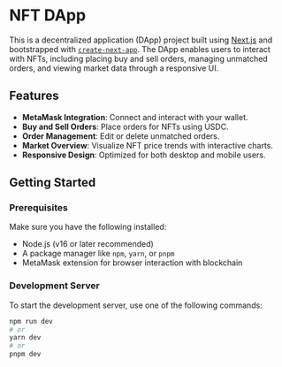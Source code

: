 # NFT DApp

This is a decentralized application (DApp) project built using [Next.js](https://nextjs.org) and bootstrapped with [`create-next-app`](https://nextjs.org/docs/app/api-reference/cli/create-next-app). The DApp enables users to interact with NFTs, including placing buy and sell orders, managing unmatched orders, and viewing market data through a responsive UI.

## Features

- **MetaMask Integration**: Connect and interact with your wallet.
- **Buy and Sell Orders**: Place orders for NFTs using USDC.
- **Order Management**: Edit or delete unmatched orders.
- **Market Overview**: Visualize NFT price trends with interactive charts.
- **Responsive Design**: Optimized for both desktop and mobile users.

## Getting Started

### Prerequisites
Make sure you have the following installed:
- Node.js (v16 or later recommended)
- A package manager like `npm`, `yarn`, or `pnpm`
- MetaMask extension for browser interaction with blockchain

### Development Server

To start the development server, use one of the following commands:

```bash
npm run dev
# or
yarn dev
# or
pnpm dev

